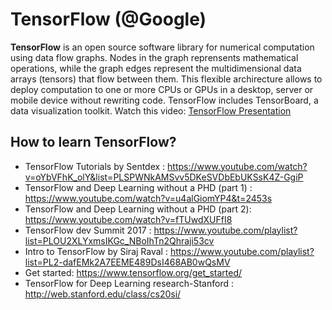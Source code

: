 # TensorFlow (@Google)

**TensorFlow** is an open source software library for numerical computation using data flow graphs. 
Nodes in the graph reprensents mathematical operations, while the graph edges represent the multidimensional data arrays (tensors) that flow between them. This flexible archirecture allows to deploy computation to one or more CPUs or GPUs in a desktop, server or mobile device without rewriting code. TensorFlow includes TensorBoard, a data visualization toolkit. 
 Watch this video: [TensorFlow Presentation](https://www.youtube.com/watch?v=bYeBL92v99Y)

## How to learn TensorFlow? 
* TensorFlow Tutorials by Sentdex : https://www.youtube.com/watch?v=oYbVFhK_olY&list=PLSPWNkAMSvv5DKeSVDbEbUKSsK4Z-GgiP
* TensorFlow and Deep Learning without a PHD (part 1) : https://www.youtube.com/watch?v=u4alGiomYP4&t=2453s
* TensorFlow and Deep Learning without a PHD (part 2): https://www.youtube.com/watch?v=fTUwdXUFfI8
* TensorFlow dev Summit 2017 : https://www.youtube.com/playlist?list=PLOU2XLYxmsIKGc_NBoIhTn2Qhraji53cv
* Intro to TensorFlow by Siraj Raval : https://www.youtube.com/playlist?list=PL2-dafEMk2A7EEME489DsI468AB0wQsMV
* Get started: https://www.tensorflow.org/get_started/
* TensorFlow for Deep Learning research-Stanford : http://web.stanford.edu/class/cs20si/




